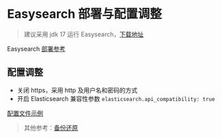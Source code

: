 # Easysearch 部署与配置调整

> 建议采用 jdk 17 运行 Easysearch，[下载地址](https://release.infinilabs.com/easysearch/jdk/)

Easysearch [部署参考](https://infinilabs.com/docs/latest/easysearch/getting-started/install/)

## 配置调整

- 关闭 https，采用 http 及用户名和密码的方式
- 开启 Elasticsearch 兼容性参数 `elasticsearch.api_compatibility: true`

[配置文件示例](config/easysearch.yml)

> 其他参考：[备份还原](https://infinilabs.com/docs/latest/easysearch/references/management/snapshot-restore/)
